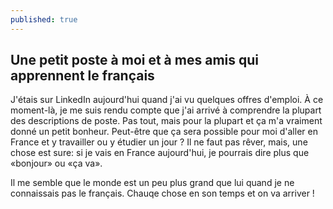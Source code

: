 ```yaml
---
published: true
---
```

## Une petit poste à moi et à mes amis qui apprennent le français

J'étais sur LinkedIn aujourd'hui quand j'ai vu quelques offres d'emploi. À ce moment-là, je me suis rendu compte que j'ai arrivé à comprendre la plupart des descriptions de poste. Pas tout, mais pour la plupart et ça m'a vraiment donné un petit bonheur. Peut-être que ça sera possible pour moi d'aller en France et y travailler ou y étudier un jour ? Il ne faut pas rêver, mais, une chose est sure: si je vais en France aujourd'hui, je pourrais dire plus que «bonjour» ou «ça va». 

Il me semble que le monde est un peu plus grand que lui quand je ne connaissais pas le français. Chauqe chose en son temps et on va arriver !
